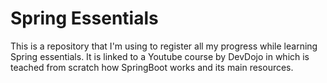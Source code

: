 # Spring Essentials

This is a repository that I'm using to register all my progress while learning Spring essentials. It is linked to a Youtube course by DevDojo in which is teached from scratch how SpringBoot works and its main resources. 
